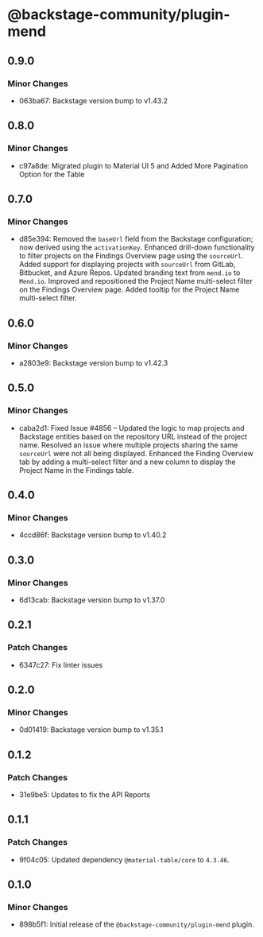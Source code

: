 # @backstage-community/plugin-mend

## 0.9.0

### Minor Changes

- 063ba67: Backstage version bump to v1.43.2

## 0.8.0

### Minor Changes

- c97a8de: Migrated plugin to Material UI 5 and Added More Pagination Option for the Table

## 0.7.0

### Minor Changes

- d85e394: Removed the `baseUrl` field from the Backstage configuration; now derived using the `activationKey`.
  Enhanced drill-down functionality to filter projects on the Findings Overview page using the `sourceUrl`.
  Added support for displaying projects with `sourceUrl` from GitLab, Bitbucket, and Azure Repos.
  Updated branding text from `mend.io` to `Mend.io`.
  Improved and repositioned the Project Name multi-select filter on the Findings Overview page.
  Added tooltip for the Project Name multi-select filter.

## 0.6.0

### Minor Changes

- a2803e9: Backstage version bump to v1.42.3

## 0.5.0

### Minor Changes

- caba2d1: Fixed Issue #4856 – Updated the logic to map projects and Backstage entities based on the repository URL instead of the project name.
  Resolved an issue where multiple projects sharing the same `sourceUrl` were not all being displayed.
  Enhanced the Finding Overview tab by adding a multi-select filter and a new column to display the Project Name in the Findings table.

## 0.4.0

### Minor Changes

- 4ccd86f: Backstage version bump to v1.40.2

## 0.3.0

### Minor Changes

- 6d13cab: Backstage version bump to v1.37.0

## 0.2.1

### Patch Changes

- 6347c27: Fix linter issues

## 0.2.0

### Minor Changes

- 0d01419: Backstage version bump to v1.35.1

## 0.1.2

### Patch Changes

- 31e9be5: Updates to fix the API Reports

## 0.1.1

### Patch Changes

- 9f04c05: Updated dependency `@material-table/core` to `4.3.46`.

## 0.1.0

### Minor Changes

- 898b5f1: Initial release of the `@backstage-community/plugin-mend` plugin.
